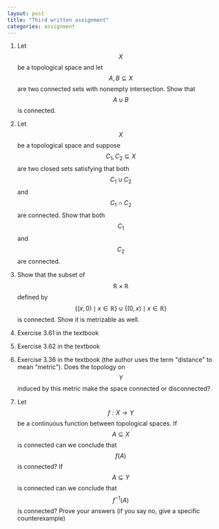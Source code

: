 ```yaml
---
layout: post
title: "Third written assignment"
categories: assignment
---
```


1. Let $$X$$ be a topological space and let $$A, B \subseteq X$$ are two connected sets with nonempty intersection. Show that $$A \cup B$$ is connected.

2. Let $$X$$ be a topological space and suppose $$C_1, C_2 \subseteq X$$ are two closed sets satisfying that both $$C_1 \cup C_2$$ and $$C_1 \cap C_2$$ are connected. Show that both $$C_1$$ and $$C_2$$ are connected.

3. Show that the subset of $$\mathbb{R} \times \mathbb{R}$$ defined by $$\{(x, 0) \mid x \in \mathbb{R}\} \cup \{(0, x) \mid x \in \mathbb{R}\}$$ is connected. Show it is metrizable as well.

4. Exercise 3.61 in the textbook

5. Exercise 3.62 in the textbook

6. Exercise 3.36 in the textbook (the author uses the term "distance" to mean "metric"). Does the topology on $$Y$$ induced by this metric make the space connected or disconnected?

7. Let $$f : X \rightarrow Y$$ be a continuous function between topological spaces. If $$A \subseteq X$$ is connected can we conclude that $$f(A)$$ is connected? If $$A \subseteq Y$$ is connected can we conclude that $$f^{-1}(A)$$ is connected? Prove your answers (if you say no, give a specific counterexample)